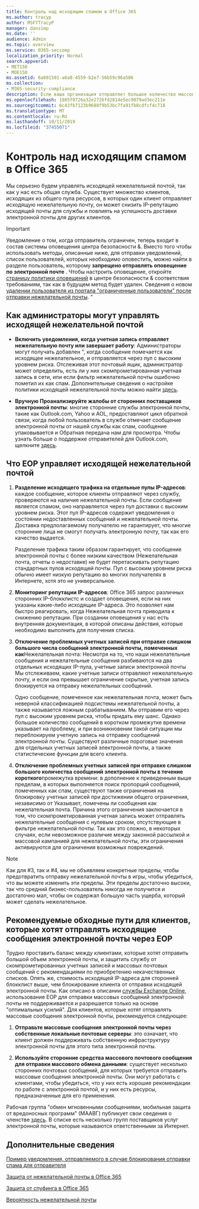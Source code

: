```yaml
---
title: Контроль над исходящим спамом в Office 365
ms.author: tracyp
author: MSFTTracyP
manager: dansimp
ms.date: ''
audience: Admin
ms.topic: overview
ms.service: O365-seccomp
localization_priority: Normal
search.appverid:
- MET150
- MOE150
ms.assetid: 6a601501-a6a8-4559-b2e7-56b59c96a586
ms.collection:
- M365-security-compliance
description: Если ваша организация отправляет большое количество массовых сообщений, помеченных как спам, вы можете заблокировать отправку электронной почты с помощью Office 365. Прочитайте эту статью, чтобы узнать больше о том, почему это происходит и что вы можете сделать.
ms.openlocfilehash: 1985f9726a32e2726fd2814e5ec9079ad3ec211e
ms.sourcegitcommit: 6c42fb7123b9688f9b53bc7fa91fb8cdfcf4c718
ms.translationtype: MT
ms.contentlocale: ru-RU
ms.lasthandoff: 10/11/2019
ms.locfileid: "37455071"
---
```

# <a name="control-outbound-spam-in-office-365"></a>Контроль над исходящим спамом в Office 365

Мы серьезно будем управлять исходящей нежелательной почтой, так как у нас есть общая служба.  Существует множество клиентов, исходящих из общего пула ресурсов, в которых один клиент отправляет исходящую нежелательную почту, он может снизить IP-репутацию исходящей почты для службы и повлиять на успешность доставки электронной почты для других клиентов.

> [!IMPORTANT]
> Уведомление о том, когда отправитель ограничен, теперь входит в состав системы оповещения центра безопасности &. Вместо того чтобы использовать методы, описанные ниже, для отправки уведомлений, список пользователей, которых необходимо оповестить, можно найти в разделе пользователь, которому **запрещено отправлять оповещение по электронной почте** . Чтобы настроить оповещение, откройте [страницу политики оповещений](https://sip.protection.office.com/alertpolicies) в центре безопасности & соответствия требованиям, так как в будущем метод будет удален. Сведения о новом [удалении пользователя из портала "ограниченные пользователи" после отправки нежелательной почты](removing-user-from-restricted-users-portal-after-spam.md). "

## <a name="what-admins-can-do-to-control-outbound-spam"></a>Как администраторы могут управлять исходящей нежелательной почтой

- **Включить уведомления, когда учетная запись отправляет нежелательную почту или завершает работу**: Администраторы могут получать добавлен ", когда сообщение помечается как исходящее нежелательное, и отправляется через пул с высоким уровнем риска. Отслеживая этот почтовый ящик, администратор может определить, есть ли у них скомпрометированная учетная запись в сети, или если фильтр нежелательной почты ошибочно пометил их как спам. Дополнительные сведения о настройке политики исходящей нежелательной почты можно найти [здесь](configure-the-outbound-spam-policy.md).

- **Вручную Проанализируйте жалобы от сторонних поставщиков электронной почты**: многие сторонние службы электронной почты, такие как Outlook.com, Yahoo и AOL, предоставляют цикл обратной связи, когда любой пользователь в службе отмечает сообщение электронной почты от нашей службы как спам, сообщение упаковывается и Обратная передача нам для просмотра. Чтобы узнать больше о поддержке отправителей для Outlook.com, щелкните [здесь](https://sendersupport.olc.protection.outlook.com/pm/services.aspx).

## <a name="what-eop-does-to-control-outbound-spam"></a>Что EOP управляет исходящей нежелательной почтой

1. **Разделение исходящего трафика на отдельные пулы IP-адресов**: каждое сообщение, которое клиенты отправляют через службу, проверяются на наличие нежелательной почты. Если сообщение является спамом, оно направляется через пул доставки с высоким уровнем риска. Этот пул IP-адресов содержит уведомления о состоянии недоставленных сообщений и нежелательной почты. Доставка предполагаемому получателю не гарантирует, что многие сторонние лица не смогут получать электронную почту, так как его качество выдается.

   Разделение трафика таким образом гарантирует, что сообщение электронной почты с более низким качеством (Нежелательная почта, отчеты о недоставке) не будет перетаскивать репутацию стандартных пулов исходящей почты. Пул с высоким уровнем риска обычно имеет низкую репутацию во многих получателях в Интернете, хотя это не универсальное.

2. **Мониторинг репутации IP-адресов**: Office 365 запрос различных сторонних IP-блокклистс и создает оповещения, если на них указаны какие-либо исходящие IP-адреса. Это позволяет нам быстро реагировать, когда Нежелательная почта приводила к снижению репутации. При создании оповещения у нас есть внутренняя документация, в которой описаны действия, которые необходимо выполнить для получения списка.

3. **Отключение проблемных учетных записей при отправке слишком большого числа сообщений электронной почты, помеченных как**Нежелательная почта: Несмотря на то, что наши нежелательные сообщения и нежелательные сообщения разбиваются на два отдельных исходящих IP-пула, учетные записи электронной почты Мы отслеживаем, какие учетные записи отправляют нежелательную почту, и если она превышает ограничение скрытые, учетная запись блокируется на отправку нежелательных сообщений.

   Одно сообщение, помеченное как нежелательная почта, может быть неверной классификацией подсистемы нежелательной почты, а также называется ложным срабатыванием. Мы отправим его через пул с высоким уровнем риска, чтобы придать ему шанс. Однако большое количество сообщений в коротком промежутке времени указывает на проблему, и при возникновении такой ситуации мы переблокируем учетную запись на отправку сообщений электронной почты. Существуют различные пороговые значения для отдельных учетных записей электронной почты, а также статистические функции для всего клиента.

4. **Отключение проблемных учетных записей при отправке слишком большого количества сообщений электронной почты в течение короткого**промежутка времени: в дополнение к приведенным выше пределам, в которых выполняется поиск пропорций сообщений, помеченных как спам, существуют также ограничения на блокировку учетных записей при достижении общего ограничения, независимо от Указывает, помечены ли сообщения как нежелательная почта. Причина этого ограничения заключается в том, что скомпрометированная учетная запись может отправлять нежелательные сообщения с нулевым сроком, отсутствующие в фильтре нежелательной почты. Так как это сложно, в некоторых случаях, если невозможное различие между законной рассылкой и массовой кампанией для нежелательной почты, эти ограничения активируются для ограничения возможных повреждений.

> [!NOTE]
> Как для #3, так и #4, мы не объявляем конкретные пределы, чтобы предотвратить отправку нежелательной почты в игры, чтобы убедиться, что вы можете изменить эти пределы. Эти пределы достаточно высоки, так что средний бизнес-пользователь никогда не получится и достаточно мал, чтобы он содержал большую часть ущерба, который может сделать нежелательное.

## <a name="recommended-workarounds-for-customers-who-want-to-send-outbound-a-lot-of-email-through-eop"></a>Рекомендуемые обходные пути для клиентов, которые хотят отправлять исходящие сообщения электронной почты через EOP

Трудно проставить баланс между клиентами, которые хотят отправить большой объем электронной почты, и защитить службу от скомпрометированных учетных записей и массовых почтовых сообщений с рекомендациями по приобретению некачественных списков. Опять же, стоимость исходящей IP-адреса для сторонней блокклист выше, чем блокирование клиента от отправки исходящей электронной почты. Как описано в описании [службы Exchange Online](https://docs.microsoft.com/office365/servicedescriptions/exchange-online-service-description/exchange-online-limits), использование EOP для отправки массовых сообщений электронной почты не поддерживается и разрешается только на основе "оптимальных усилий". Для клиентов, которые хотят отправлять массовые сообщения электронной почты, рекомендуется следующее:

1. **Отправьте массовые сообщения электронной почты через собственные локальные почтовые серверы**: это означает, что клиент должен поддерживать собственную инфраструктуру электронной почты для этого типа электронной почты.

2. **Используйте сторонние средства массового почтового сообщения для отправки массового обмена данными**: существует несколько сторонних почтовых сообщений, для которых требуется отправить массовые сообщения электронной почты. Они могут работать с клиентами, чтобы убедиться, что у них есть хорошие рекомендации по работе с электронной почтой, и у них есть ресурсы, предназначенные для его применения.

Рабочая группа "обмен мгновенными сообщениями, мобильная защита от вредоносных программ" (МААВГ) публикует свои сведения о членстве [здесь](http://www.maawg.org/about/roster). В списке есть несколько групп поставщиков услуг электронной почты, которые называются ответственными за Интернет.

## <a name="for-more-information"></a>Дополнительные сведения

[Пример уведомления, отправляемого в случае блокирования отправки спама для отправителя](sample-notification-when-a-sender-is-blocked-sending-outbound-spam.md)

[Защита от нежелательной почты в Office 365](anti-spam-protection.md)

[Защита от спуфинга в Office 365](anti-spoofing-protection.md)

[Вероятность нежелательной почты](spam-confidence-levels.md)
